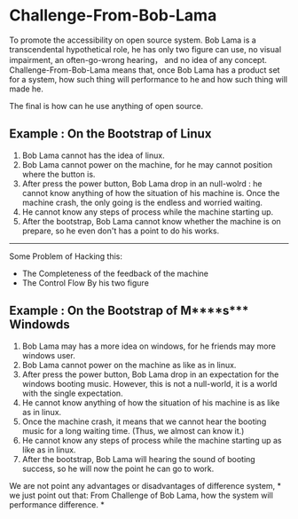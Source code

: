 # Challenge-From-Bob-Lama

To promote the accessibility on open source system. Bob Lama is a transcendental hypothetical role, he has only two figure can use, no visual impairment, an often-go-wrong hearing， and no idea of any concept. Challenge-From-Bob-Lama means that,
once Bob Lama has a product set for a system, how such thing will performance to he and how such thing will made he.

The final is how can he use anything of open source.

## Example : On the Bootstrap of Linux

1. Bob Lama cannot has the idea of linux.
2. Bob Lama cannot power on the machine, for he may cannot position where the button is.
3. After press the power button, Bob Lama drop in an null-wolrd : he cannot know anything of how the situation of his machine is. Once the machine crash, the only going is the endless and worried waiting.
4. He cannot know any steps of process while the machine starting up.
5. After the bootstrap, Bob Lama cannot know whether the machine is on prepare, so he even don't has a point to do his works.

----

Some Problem of Hacking this:

- The Completeness of the feedback of the machine
- The Control Flow By his two figure

## Example : On the Bootstrap of M\*\*\*\*s\*\*\* Windowds

1. Bob Lama may has a more idea on windows, for he friends may more windows user.
2. Bob Lama cannot power on the machine as like as in linux.
3. After press the power button, Bob Lama drop in an expectation for the windows booting music. However, this is not a null-world, it is a world with the single expectation.
4. He cannot know anything of how the situation of his machine is as like as in linux.
5. Once the machine crash, it means that we cannot hear the booting music for a long waiting time. (Thus, we almost can know it.)
6. He cannot know any steps of process while the machine starting up as like as in linux.
7. After the bootstrap, Bob Lama will hearing the sound of booting success, so he will now the point he can go to work.

We are not point any advantages or disadvantages of difference system, * we just point out that: From Challenge of Bob Lama, how the system will performance difference. *
